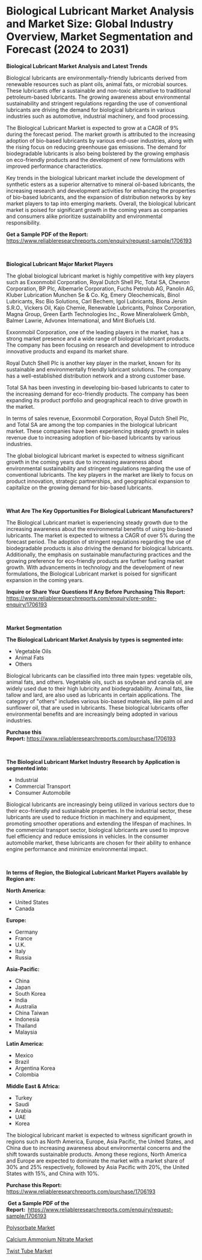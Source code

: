 <p><h1>Biological Lubricant Market Analysis and Market Size: Global Industry Overview, Market Segmentation and Forecast (2024 to 2031)</h1></p><p><strong>Biological Lubricant Market Analysis and Latest Trends</strong></p>
<p><p>Biological lubricants are environmentally-friendly lubricants derived from renewable resources such as plant oils, animal fats, or microbial sources. These lubricants offer a sustainable and non-toxic alternative to traditional petroleum-based lubricants. The growing awareness about environmental sustainability and stringent regulations regarding the use of conventional lubricants are driving the demand for biological lubricants in various industries such as automotive, industrial machinery, and food processing.</p><p>The Biological Lubricant Market is expected to grow at a CAGR of 9% during the forecast period. The market growth is attributed to the increasing adoption of bio-based lubricants by various end-user industries, along with the rising focus on reducing greenhouse gas emissions. The demand for biodegradable lubricants is also being bolstered by the growing emphasis on eco-friendly products and the development of new formulations with improved performance characteristics.</p><p>Key trends in the biological lubricant market include the development of synthetic esters as a superior alternative to mineral oil-based lubricants, the increasing research and development activities for enhancing the properties of bio-based lubricants, and the expansion of distribution networks by key market players to tap into emerging markets. Overall, the biological lubricant market is poised for significant growth in the coming years as companies and consumers alike prioritize sustainability and environmental responsibility.</p></p>
<p><strong>Get a Sample PDF of the Report:&nbsp;</strong> <a href="https://www.reliableresearchreports.com/enquiry/request-sample/1706193">https://www.reliableresearchreports.com/enquiry/request-sample/1706193</a></p>
<p>&nbsp;</p>
<p><strong>Biological Lubricant Major Market Players</strong></p>
<p><p>The global biological lubricant market is highly competitive with key players such as Exxonmobil Corporation, Royal Dutch Shell Plc, Total SA, Chevron Corporation, BP Plc, Albemarle Corporation, Fuchs Petrolub AG, Panolin AG, Kluber Lubrication Munchen Se & Co. Kg, Emery Oleochemicals, Binol Lubricants, Rsc Bio Solutions, Carl Bechem, Igol Lubricants, Biona Jersin S.R.O., Vickers Oil, Kajo Chemie, Renewable Lubricants, Polnox Corporation, Magna Group, Green Earth Technologies Inc., Rowe Mineralolwerk Gmbh, Balmer Lawrie, Advonex International, and Mint Biofuels Ltd.</p><p>Exxonmobil Corporation, one of the leading players in the market, has a strong market presence and a wide range of biological lubricant products. The company has been focusing on research and development to introduce innovative products and expand its market share.</p><p>Royal Dutch Shell Plc is another key player in the market, known for its sustainable and environmentally friendly lubricant solutions. The company has a well-established distribution network and a strong customer base.</p><p>Total SA has been investing in developing bio-based lubricants to cater to the increasing demand for eco-friendly products. The company has been expanding its product portfolio and geographical reach to drive growth in the market.</p><p>In terms of sales revenue, Exxonmobil Corporation, Royal Dutch Shell Plc, and Total SA are among the top companies in the biological lubricant market. These companies have been experiencing steady growth in sales revenue due to increasing adoption of bio-based lubricants by various industries.</p><p>The global biological lubricant market is expected to witness significant growth in the coming years due to increasing awareness about environmental sustainability and stringent regulations regarding the use of conventional lubricants. The key players in the market are likely to focus on product innovation, strategic partnerships, and geographical expansion to capitalize on the growing demand for bio-based lubricants.</p></p>
<p>&nbsp;</p>
<p><strong>What Are The Key Opportunities For Biological Lubricant Manufacturers?</strong></p>
<p><p>The Biological Lubricant market is experiencing steady growth due to the increasing awareness about the environmental benefits of using bio-based lubricants. The market is expected to witness a CAGR of over 5% during the forecast period. The adoption of stringent regulations regarding the use of biodegradable products is also driving the demand for biological lubricants. Additionally, the emphasis on sustainable manufacturing practices and the growing preference for eco-friendly products are further fueling market growth. With advancements in technology and the development of new formulations, the Biological Lubricant market is poised for significant expansion in the coming years.</p></p>
<p><strong>Inquire or Share Your Questions If Any Before Purchasing This Report:</strong> <a href="https://www.reliableresearchreports.com/enquiry/pre-order-enquiry/1706193">https://www.reliableresearchreports.com/enquiry/pre-order-enquiry/1706193</a></p>
<p>&nbsp;</p>
<p><strong>Market Segmentation</strong></p>
<p><strong>The Biological Lubricant Market Analysis by types is segmented into:</strong></p>
<p><ul><li>Vegetable Oils</li><li>Animal Fats</li><li>Others</li></ul></p>
<p><p>Biological lubricants can be classified into three main types: vegetable oils, animal fats, and others. Vegetable oils, such as soybean and canola oil, are widely used due to their high lubricity and biodegradability. Animal fats, like tallow and lard, are also used as lubricants in certain applications. The category of "others" includes various bio-based materials, like palm oil and sunflower oil, that are used in lubricants. These biological lubricants offer environmental benefits and are increasingly being adopted in various industries.</p></p>
<p><strong>Purchase this Report:&nbsp;</strong><a href="https://www.reliableresearchreports.com/purchase/1706193">https://www.reliableresearchreports.com/purchase/1706193</a></p>
<p>&nbsp;</p>
<p><strong>The Biological Lubricant Market Industry Research by Application is segmented into:</strong></p>
<p><ul><li>Industrial</li><li>Commercial Transport</li><li>Consumer Automobile</li></ul></p>
<p><p>Biological lubricants are increasingly being utilized in various sectors due to their eco-friendly and sustainable properties. In the industrial sector, these lubricants are used to reduce friction in machinery and equipment, promoting smoother operations and extending the lifespan of machines. In the commercial transport sector, biological lubricants are used to improve fuel efficiency and reduce emissions in vehicles. In the consumer automobile market, these lubricants are chosen for their ability to enhance engine performance and minimize environmental impact.</p></p>
<p>&nbsp;</p>
<p><strong>In terms of Region, the Biological Lubricant Market Players available by Region are:</strong></p>
<p>
    <p> <strong> North America: </strong>
        <ul>
            <li>United States</li>
            <li>Canada</li>
        </ul>
        </p> 
    <p> <strong> Europe: </strong>
        <ul>
            <li>Germany</li>
            <li>France</li>
            <li>U.K.</li>
            <li>Italy</li>
            <li>Russia</li>
        </ul>
        </p> 
    <p> <strong> Asia-Pacific: </strong>
        <ul>
            <li>China</li>
            <li>Japan</li>
            <li>South Korea</li>
            <li>India</li>
            <li>Australia</li>
            <li>China Taiwan</li>
            <li>Indonesia</li>
            <li>Thailand</li>
            <li>Malaysia</li>
        </ul>
        </p> 
    <p> <strong> Latin America: </strong>
        <ul>
            <li>Mexico</li>
            <li>Brazil</li>
            <li>Argentina Korea</li>
            <li>Colombia</li>
        </ul>
        </p> 
    <p> <strong> Middle East & Africa: </strong>
        <ul>
            <li>Turkey</li>
            <li>Saudi</li>
            <li>Arabia</li>
            <li>UAE</li>
            <li>Korea</li>
        </ul>
    </p>
    </p>
<p><p>The biological lubricant market is expected to witness significant growth in regions such as North America, Europe, Asia Pacific, the United States, and China due to increasing awareness about environmental concerns and the shift towards sustainable products. Among these regions, North America and Europe are expected to dominate the market with a market share of 30% and 25% respectively, followed by Asia Pacific with 20%, the United States with 15%, and China with 10%.</p></p>
<p><strong>Purchase this Report: </strong><a href="https://www.reliableresearchreports.com/purchase/1706193">https://www.reliableresearchreports.com/purchase/1706193</a></p>
<p>&nbsp;<strong>Get a Sample PDF of the Report:&nbsp;&nbsp;</strong><a href="https://www.reliableresearchreports.com/enquiry/request-sample/1706193">https://www.reliableresearchreports.com/enquiry/request-sample/1706193</a></p>
<p><strong></strong></p>
<p><p><a href="https://github.com/ruddyyedelwadw/Market-Research-Report-List-1/blob/main/polysorbate-market.md">Polysorbate Market</a></p><p><a href="https://github.com/jaidynmorantestelletmjzya/Market-Research-Report-List-1/blob/main/calcium-ammonium-nitrate-market.md">Calcium Ammonium Nitrate Market</a></p><p><a href="https://github.com/juniordelafrance/Market-Research-Report-List-2/blob/main/twist-tube-market.md">Twist Tube Market</a></p></p>